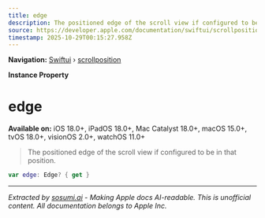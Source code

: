 ```yaml
---
title: edge
description: The positioned edge of the scroll view if configured to be in that position.
source: https://developer.apple.com/documentation/swiftui/scrollposition/edge
timestamp: 2025-10-29T00:15:27.958Z
---
```


**Navigation:** [Swiftui](/documentation/swiftui) › [scrollposition](/documentation/swiftui/scrollposition)

**Instance Property**

# edge

**Available on:** iOS 18.0+, iPadOS 18.0+, Mac Catalyst 18.0+, macOS 15.0+, tvOS 18.0+, visionOS 2.0+, watchOS 11.0+

> The positioned edge of the scroll view if configured to be in that position.

```swift
var edge: Edge? { get }
```

---

*Extracted by [sosumi.ai](https://sosumi.ai) - Making Apple docs AI-readable.*
*This is unofficial content. All documentation belongs to Apple Inc.*
